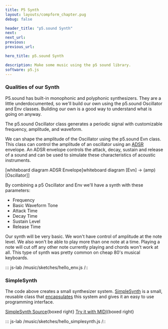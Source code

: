 ```yaml
---
title: P5 Synth
layout: layouts/compform_chapter.pug
debug: false

header_title: "p5.sound Synth"
next:
next_url:
previous:
previous_url:

hero_title: p5.sound Synth

description: Make some music using the p5 sound library.
software: p5.js
---
```


### Qualities of our Synth

P5.sound has built-in monophonic and polyphonic synthesizers. They are a little underdocumented, so we'll build our own using the p5.sound Oscillator and Env classes. Building our own is a good way to understand what is going on anyway.

The p5.sound Oscillator class generates a periodic signal with customizable frequency, amplitude, and waveform.

We can shape the amplitude of the Oscillator using the p5.sound Evn class. This class can control the amplitude of an oscillator using an [ADSR](<https://en.wikipedia.org/wiki/Synthesizer#Attack_Decay_Sustain_Release_(ADSR)_envelope>) envelope. An ADSR envelope controls the attack, decay, sustain and release of a sound and can be used to simulate these characteristics of acoustic instruments.

[whiteboard diagram ADSR Envelope]whiteboard diagram [Evn] -> (amp)[Oscillator]]

By combining a p5 Oscillator and Env we'll have a synth with these parameters:

- Frequency
- Basic Waveform Tone
- Attack Time
- Decay Time
- Sustain Level
- Release Time

Our synth will be very basic. We won't have control of amplitude at the note level. We also won't be able to play more than one note at a time. Playing a note will cut off any other note currently playing and chords won't work at all. This type of synth was pretty common on cheap 80's musical keyboards.

::: js-lab
/music/sketches/hello_env.js
/::

### SimpleSynth

The code above creates a small synthesizer system.
[SimpleSynth](./SimpleSynth.html) is a small, reusable class that [encapsulates](<https://en.wikipedia.org/wiki/Encapsulation_(computer_programming)>) this system and gives it an easy to use programming interface.

[SimpleSynth Source](./SimpleSynth.html){boxed right}
[Try it with MIDI](http://compform.net/js_lab/js_lab.html?/music/sketches/hello_midi.js){boxed right}

::: js-lab
/music/sketches/hello_simplesynth.js
/::
